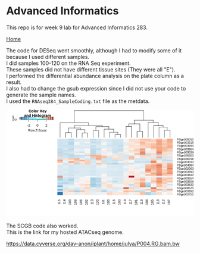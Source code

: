 # Advanced Informatics

This repo is for week 9 lab for Advanced Informatics 283.

[Home](https://github.com/Javelarb/Advanced_Informatics_2021)

The code for DESeq went smoothly, although I had to modify some of it because I used different samples.  
I did samples 100-120 on the RNA Seq experiment.  
These samples did not have different tissue sites (They were all "E").  
I performed the differential abundance analysis on the plate column as a result.  
I also had to change the gsub expression since I did not use your code to generate the sample names.  
I used the `RNAseq384_SampleCoding.txt` file as the metdata.  

![This is the final plot produced by DESEQ2.](endplot.png)

The SCGB code also worked.  
This is the link for my hosted ATACseq genome.  

https://data.cyverse.org/dav-anon/iplant/home/julya/P004.RG.bam.bw
